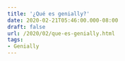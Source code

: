 ```yaml
---
title: '¿Qué es genially?'
date: 2020-02-21T05:46:00.000-08:00
draft: false
url: /2020/02/que-es-genially.html
tags: 
- Genially
---
```


